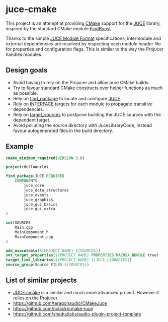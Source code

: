 juce-cmake
==========

This project is an attempt at providing [CMake][cmake] support for the [JUCE][juce] library, inspired by the standard CMake module [FindBoost][find_boost].

Thanks to the simple [JUCE Module Format][juce_module_format] specifications, intermodule and external dependencies are resolved by inspecting each module header file for properties and configuration flags. This is similar to the way the Projucer handles modules.

Design goals
------------

* Avoid having to rely on the Projucer and allow pure CMake builds.
* Try to favour standard CMake constructs over helper functions as much as possible.
* Rely on [find_package][find_package] to locate and configure [JUCE][juce].
* Rely on [INTERFACE][interface] targets for each module to propagate transitive dependencies.
* Rely on [target_sources][target_sources] to postpone building the JUCE sources with the dependent target.
* Avoid polluting the source directory with JuceLibraryCode, instead favour autogenerated files in the build directory.

Example
-------

```cmake
cmake_minimum_required(VERSION 3.0)

project(HelloWorld)

find_package(JUCE REQUIRED 
	COMPONENTS 
		juce_core
		juce_data_structures
		juce_events
		juce_graphics
		juce_gui_basics
		juce_gui_extra
)

set(SOURCES
	Main.cpp
	MainComponent.h
	MainComponent.cpp
)

add_executable(${PROJECT_NAME} ${SOURCES})
set_target_properties(${PROJECT_NAME} PROPERTIES MACOSX_BUNDLE true)
target_link_libraries(${PROJECT_NAME} ${JUCE_LIBRARIES})
source_group(Source FILES ${SOURCES})
```

List of similar projects
------------------------

* [JUCE.cmake][juce_dot_cmake] is a similar and much more advanced project. However it relies on the Projucer.
* https://github.com/teragonaudio/CMakeJuce
* https://github.com/nclack/cmake-juce
* https://github.com/shaduzlabs/audio-plugin-project-template


[cmake]: https://cmake.org
[juce]: http://www.juce.com
[juce_dot_cmake]: https://github.com/McMartin/JUCE.cmake 
[find_boost]: https://cmake.org/cmake/help/latest/module/FindBoost.html
[juce_module_format]: https://github.com/WeAreROLI/JUCE/blob/master/modules/JUCE%20Module%20Format.txt
[find_package]: https://cmake.org/cmake/help/latest/command/find_package.html
[interface]: https://cmake.org/cmake/help/latest/command/add_library.html?highlight=interface#interface-libraries
[target_sources]: https://cmake.org/cmake/help/latest/command/target_sources.html
